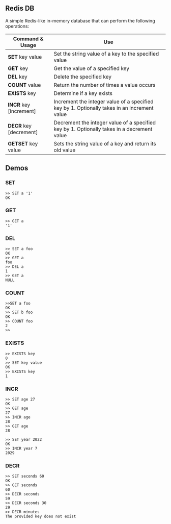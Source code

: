 ## Redis DB

A simple Redis-like in-memory database that can perform the following operations:

| Command & Usage          | Use                                                                                         |
|--------------------------|---------------------------------------------------------------------------------------------|
| **SET** key value        | Set the string value of a key to the specified value                                        |
| **GET** key              | Get the value of a specified key                                                            |
| **DEL** key              | Delete the specified key                                                                    |
| **COUNT** value          | Return the number of times a value occurs                                                   |
| **EXISTS** key           | Determine if a key exists                                                                   |
| **INCR** key [increment] | Increment the integer value of a specified key by 1. Optionally takes in an increment value |
| **DECR** key [decrement] | Decrement the integer value of a specified key by 1. Optionally takes in a decrement value  |
| **GETSET** key value     | Sets the string value of a key and return its old value                                     |

## Demos
### SET
```text
>> SET a '1'
OK
```

### GET
```text
>> GET a
'1'
```

### DEL
```text
>> SET a foo
OK
>> GET a
foo
>> DEL a
1
>> GET a
NULL

```
### COUNT
```text
>>SET a foo
OK
>> SET b foo
OK
>> COUNT foo
2
>> 
```

### EXISTS
```text
>> EXISTS key
0
>> SET key value
OK
>> EXISTS key
1
```
### INCR
```text
>> SET age 27
OK
>> GET age
27
>> INCR age 
28
>> GET age
28
 
>> SET year 2022
OK
>> INCR year 7
2029
```

### DECR
```text
>> SET seconds 60
OK
>> GET seconds 
60
>> DECR seconds
59
>> DECR seconds 30
29
>> DECR minutes
The provided key does not exist
```
